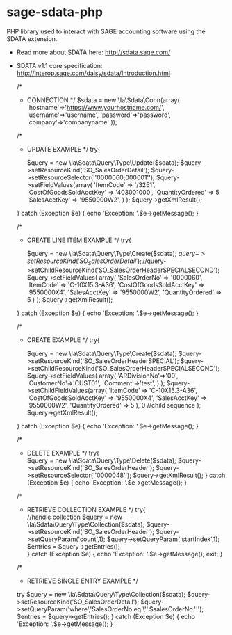 sage-sdata-php
==============

PHP library used to interact with SAGE accounting software using the SDATA extension.

* Read more about SDATA here: http://sdata.sage.com/
* SDATA v1.1 core specification: http://interop.sage.com/daisy/sdata/Introduction.html


    /*
     * CONNECTION
     */
    $sdata = new \Ia\Sdata\Conn(array(
        'hostname'=>'https://www.yourhostname.com/',
        'username'=>'username',
        'password'=>'password',
        'company'=>'companyname'
    ));

    /*
     * UPDATE EXAMPLE
     */
    try{

        $query = new \Ia\Sdata\Query\Type\Update($sdata);
        $query->setResourceKind('SO_SalesOrderDetail');
        $query->setResourceSelector('\'0000060;000001\'');
        $query->setFieldValues(array(
                'ItemCode' => '/3251',
                'CostOfGoodsSoldAcctKey' => '403001000',
                'QuantityOrdered' => 5
                'SalesAcctKey' => '9550000W2',
            )
        );
        $query->getXmlResult();            

    } catch (Exception $e) {
        echo 'Exception: '.$e->getMessage();
    }
    
    /*
     * CREATE LINE ITEM EXAMPLE
     */
    try{

        $query = new \Ia\Sdata\Query\Type\Create($sdata);
        $query->setResourceKind('SO_SalesOrderDetail');
        //$query->setChildResourceKind('SO_SalesOrderHeaderSPECIALSECOND');
        $query->setFieldValues(
            array(
                    'SalesOrderNo' => '0000060',
                    'ItemCode' => 'C-10X15.3-A36',
                    'CostOfGoodsSoldAcctKey' => '9550000X4',
                    'SalesAcctKey' => '9550000W2',
                    'QuantityOrdered' => 5
                )
        );
        $query->getXmlResult();            

    } catch (Exception $e) {
        echo 'Exception: '.$e->getMessage();
    }    

    /*
     * CREATE EXAMPLE
     */
    try{

        $query = new \Ia\Sdata\Query\Type\Create($sdata);
        $query->setResourceKind('SO_SalesOrderHeaderSPECIAL');
        $query->setChildResourceKind('SO_SalesOrderHeaderSPECIALSECOND');
        $query->setFieldValues(
            array(
                'ARDivisionNo'=>'00',
                'CustomerNo'=>'CUST01',
                'Comment'=>'test',
            )
        );
        $query->setChildFieldValues(array(
                        'ItemCode' => 'C-10X15.3-A36',
                        'CostOfGoodsSoldAcctKey' => '9550000X4',
                        'SalesAcctKey' => '9550000W2',
                        'QuantityOrdered' => 5
                    ),
                    0 //child sequence
            );
        $query->getXmlResult();            

    } catch (Exception $e) {
        echo 'Exception: '.$e->getMessage();
    }        

    /*
     * DELETE EXAMPLE 
     */
    try{   
        $query = new \Ia\Sdata\Query\Type\Delete($sdata);
        $query->setResourceKind('SO_SalesOrderHeader');
        $query->setResourceSelector('\'0000048\'');
        $query->getXmlResult();
    } catch (Exception $e) {
        echo 'Exception: '.$e->getMessage();
    }

    /*
     * RETRIEVE COLLECTION EXAMPLE
     */
    try{   
        //handle collection
        $query = new \Ia\Sdata\Query\Type\Collection($sdata);
        $query->setResourceKind('SO_SalesOrderHeader');
        $query->setQueryParam('count',1);
        $query->setQueryParam('startIndex',1);
        $entries = $query->getEntries();           
    } catch (Exception $e) {
        echo 'Exception: '.$e->getMessage();
        exit;
    }
    
    /*
     * RETRIEVE SINGLE ENTRY EXAMPLE
     */

    try
        $query = new \Ia\Sdata\Query\Type\Collection($sdata);
        $query->setResourceKind('SO_SalesOrderDetail');
        $query->setQueryParam('where','SalesOrderNo eq \''.$salesOrderNo.'\'');
        $entries = $query->getEntries(); 
    } catch (Exception $e) {
        echo 'Exception: '.$e->getMessage();
    }

